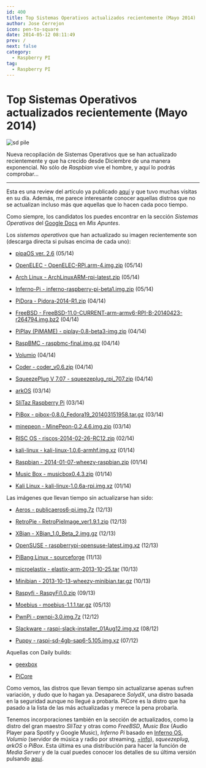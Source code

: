 ```yaml
---
id: 400
title: Top Sistemas Operativos actualizados recientemente (Mayo 2014)
author: Jose Cerrejon
icon: pen-to-square
date: 2014-05-12 08:11:49
prev: /
next: false
category:
  - Raspberry PI
tag:
  - Raspberry PI
---
```


# Top Sistemas Operativos actualizados recientemente (Mayo 2014)

![sd pile](/images/sd%20pile.png)

Nueva recopilación de Sistemas Operativos que se han actualizado recientemente y que ha crecido desde Diciembre de una manera exponencial. No sólo de *Raspbian* vive el hombre, y aquí lo podrás comprobar...

- - -
Esta es una review del artículo ya publicado [aquí](/post.php?id=332) y que tuvo muchas visitas en su día. Además, me parece interesante conocer aquellas distros que no se actualizan incluso más que aquellas que lo hacen cada poco tiempo.

Como siempre, los candidatos los puedes encontrar en la sección *Sistemas Operativos* del [Google Docs](http://goo.gl/Iwhbq) en *Mis Apuntes*.

Los *sistemas operativos* que han actualizado su imagen recientemente son (descarga directa si pulsas encima de cada uno):

* [pipaOS ver. 2.6](http://pipaos.mitako.eu) (05/14)

* [OpenELEC - OpenELEC-RPi.arm-4.img.zip](http://openelec.tv/get-openelec/finish/10-raspberry-pi-builds/315-diskimage-openelec-stable-raspberry-pi-arm) (05/14)

* [Arch Linux - ArchLinuxARM-rpi-latest.zip](http://archlinuxarm.org/os/ArchLinuxARM-rpi-latest.zip) (05/14)

* [Inferno-Pi - inferno-raspberry-pi-beta1.img.zip](http://tor.lynxline.com/inferno-raspberry-pi-beta1.img.zip) (05/14)

* [PiDora - Pidora-2014-R1.zip](http://downloads.raspberrypi.org/pidora_latest) (04/14)

* [FreeBSD - FreeBSD-11.0-CURRENT-arm-armv6-RPI-B-20140423-r264794.img.bz2](ftp://ftp.freebsd.org/pub/FreeBSD/snapshots/arm/armv6/ISO-IMAGES/11.0/FreeBSD-11.0-CURRENT-arm-armv6-RPI-B-20140423-r264794.img.bz2) (04/14)

* [PiPlay (PiMAME) - piplay-0.8-beta3-img.zip](http://sourceforge.net/projects/pimame/files/latest/download?source=files) (04/14)

* [RaspBMC - raspbmc-final.img.gz](http://download.raspbmc.com/downloads/bin/filesystem/prebuilt/raspbmc-final.img.gz) (04/14)

* [Volumio](http://sourceforge.net/projects/volumio/files/latest/download?source=files) (04/14)

* [Coder - coder_v0.6.zip](http://storage.googleapis.com/coder-images/coder_v0.6.zip) (04/14)

* [SqueezePlug V 7.07 - squeezeplug_rpi_707.zip](http://www.squeezeplug.eu/?page_id=52) (04/14)

* [arkOS](https://nyus.mirror.arkos.io/os/latest-rpi.tar.gz) (03/14)

* [SliTaz Raspberry Pi](http://mirror.slitaz.org/arm/rpi/) (03/14)

* [PiBox - pibox-0.8.0_Fedora19_201403151958.tar.gz](http://www.graphics-muse.org/archives/pibox/0.8.0/pibox-0.8.0_Fedora19_201403151958.tar.gz) (03/14)

* [minepeon - MinePeon-0.2.4.6.img.zip](http://sourceforge.net/projects/minepeon/files/latest/download?source=files) (03/14)

* [RISC OS - riscos-2014-02-26-RC12.zip](http://downloads.raspberrypi.org/riscos_latest) (02/14)

* [kali-linux - kali-linux-1.0.6-armhf.img.xz](http://cdimage.kali.org/kali-latest/armhf/kali-linux-1.0.6-armhf.img.xz) (01/14)

* [Raspbian - 2014-01-07-wheezy-raspbian.zip](http://downloads.raspberrypi.org/raspbian_latest) (01/14)

* [Music Box - musicbox0.4.3.zip](http://www.woutervanwijk.nl/pimusicbox/musicbox0.4.3.zip) (01/14)

* [Kali Linux - kali-linux-1.0.6a-rpi.img.xz](http://images.offensive-security.com/kali-linux-1.0.6a-rpi.img.xz) (01/14)

Las imágenes que llevan tiempo sin actualizarse han sido:

* [Aeros - publicaeros6-pi.img.7z](http://www.aeros-os.org/publicaeros6-pi.img.7z) (12/13)

* [RetroPie - RetroPieImage_ver1.9.1.zip](http://blog.petrockblock.com/?wpdmdl=17) (12/13)

* [XBian - XBian_1.0_Beta_2.img.gz](http://sourceforge.net/projects/xbian/files/release/XBian_1.0_Beta_2.img.gz/download) (12/13)

* [OpenSUSE - raspberrypi-opensuse-latest.img.xz](http://www.zq1.de/~bernhard/linux/opensuse/raspberrypi-opensuse-latest.img.xz) (12/13)

* [PiBang Linux - sourceforge](http://sourceforge.net/projects/pibang/files/?source=navbar) (11/13)

* [microelastix - elastix-arm-2013-10-25.tar](http://sourceforge.net/projects/elastix/files/elastix-arm-2013-10-25.tar/download) (10/13)

* [Minibian - 2013-10-13-wheezy-minibian.tar.gz](http://minibianpi.wordpress.com) (10/13)

* [Raspyfi - RaspyFi1.0.zip](http://sourceforge.net/projects/raspyfi/files/1.0/RaspyFi1.0.zip/download) (09/13)

* [Moebius - moebius-1.1.1.tar.gz](http://sourceforge.net/projects/moebiuslinux/files/latest/download?source=files) (05/13)

* [PwnPi - pwnpi-3.0.img.7z](http://sourceforge.net/projects/pwnpi/files/pwnpi-3.0.img.7z/download) (12/12)

* [Slackware - raspi-slack-installer_01Aug12.img.xz](http://www.daves-collective.co.uk/raspi/images/raspi-slack-installer_01Aug12.img.xz) (08/12)

* [Puppy - raspi-sd-4gb-sap6-5.105.img.xz](http://distro.ibiblio.org/quirky/arm/test/raspi-sap6-5.105-alpha4/raspi-sd-4gb-sap6-5.105.img.xz) (07/12)

Aquellas con Daily builds:

* [geexbox](http://download.geexbox.org/snapshots/geexbox-xbmc-bcm2708-raspberrypi/latest/binaries.raspberrypi/)

* [PiCore](http://distro.ibiblio.org/tinycorelinux/5.x/armv6/release_candidates/)

Como vemos, las distros que llevan tiempo sin actualizarse apenas sufren variación, y dudo que lo hagan ya. Desaparece *SolydX*, una distro basada en la seguridad aunque no llegué a probarla. PiCore es la distro que ha pasado a la lista de las más actualizadas y merece la pena probarla.

Tenemos incorporaciones también en la sección de actualizados, como la distro del gran maestro *SliTaz* y otras como *FreeBSD*, *Music Box* (Audio Player para Spotify y Google Music), *Inferno Pi* basado en [Inferno OS](http://es.wikipedia.org/wiki/Inferno_%28sistema_operativo%29), *Volumio* (servidor de música y radio por streaming, [+info](http://volumio.org/)), *squeezeplug*, *arkOS* o *PiBox*. Esta última es una distribución para hacer la función de *Media Server* y de la cual puedes conocer los detalles de su última versión pulsando [aquí](http://redmine.graphics-muse.org/projects/pibox/news).
